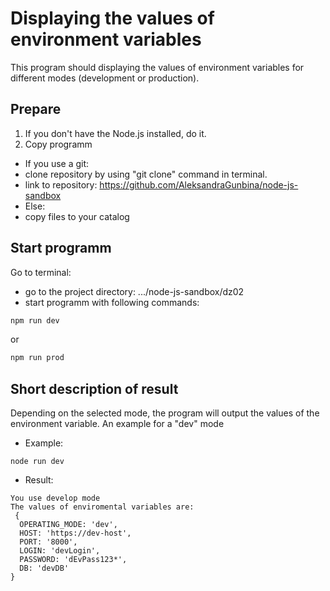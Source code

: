 # Displaying the values of environment variables
This program should displaying the values of environment variables for different modes (development or production).

## Prepare
1. If you don't have the Node.js installed, do it.
2. Copy programm
- If you use a git:
-   clone repository by using "git clone" command in terminal.
-   link to repository: https://github.com/AleksandraGunbina/node-js-sandbox
- Else:
-   copy files to your catalog

## Start programm
Go to terminal:
- go to the project directory: .../node-js-sandbox/dz02
- start programm with following commands:
```bash
npm run dev
```
or
```bash
npm run prod
```

## Short description of result
Depending on the selected mode, the program will output the values of the environment variable. An example for a "dev" mode
- Example:
```
node run dev
```
- Result:
```
You use develop mode
The values of enviromental variables are:
 {
  OPERATING_MODE: 'dev',
  HOST: 'https://dev-host',
  PORT: '8000',
  LOGIN: 'devLogin',
  PASSWORD: 'dEvPass123*',
  DB: 'devDB'
}
```